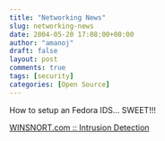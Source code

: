 ```yaml
---
title: "Networking News"
slug: networking-news
date: 2004-05-20 17:08:00+00:00
author: "amanoj"
draft: false
layout: post
comments: true
tags: [security]
categories: [Open Source]
---
```


How to setup an Fedora IDS... SWEET!!!

[WINSNORT.com :: Intrusion Detection](http://www.winsnort.com/modules.php?op=modload&name=Sections&file=index&req=viewarticle&artid=26&page=1)
